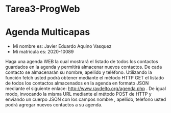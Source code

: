 # Tarea3-ProgWeb
# Agenda Multicapas

* Mi nombre es: Javier Eduardo Aquino Vasquez
* Mi matricula es: 2020-10089


Haga una agenda WEB la cual mostrará el listado de todos los contactos guardados en
la agenda y permitirá almacenar nuevos contactos.
De cada contacto se almacenarán su nombre, apellido y teléfono.
Utilizando la función fetch usted podrá obtener mediante el método HTTP GET el
listado de todos los contactos almacenados en la agenda en formato JSON mediante
el siguiente enlace: http://www.raydelto.org/agenda.php . De igual modo,
invocando la misma URL mediante el método POST de HTTP y enviando un cuerpo
JSON con los campos nombre , apellido, telefono usted podrá agregar nuevos
contactos a su agenda.

